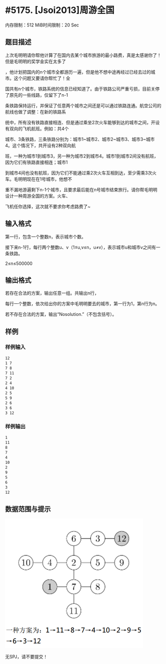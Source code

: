 # #5175. [Jsoi2013]周游全国

内存限制：512 MiB时间限制：20 Sec

## 题目描述

上次毛明明请你帮他计算了在国内去某个城市旅游的最小路费，真是太感谢你了！但是毛明明的奖学金实在太多了

，他计划把国内的n个城市全都游历一遍，但是他不想中途再经过已经去过的城市。这个问题又要请你帮忙了！全

国共有n个城市，铁路系统的信息已经知道了。由于铁路公司严重亏损，目前关停了原先的一些线路，仅留下了n-1

条铁路保持运行，并保证了任意两个城市之间还是可以通过铁路连通。航空公司的航线也做了调整：在新的铁路系

统中，所有没有铁路直接相连、但是通过乘坐2次火车能够到达的城市之间，开设有双向的飞机航班。例如：共4个

城市、3条铁路，三条铁路分别为：城市1~城市2、城市2~城市3、城市3~城市4。这个情况下，共开设有2种双向航

班，一种为城市1到城市3，另一种为城市2到城市4。城市1到城市2间没有航班，因为它们有铁路直接相连；城市1

到城市4间也没有航班，因为它们不能通过乘2次火车互相到达，至少需乘3次火车。毛明明现在在1号城市，他想不

重不漏地游遍剩下n-1个城市，且要求最后能在n号城市结束旅行。请你帮毛明明设计一种周游全国的方案。火车、

飞机任你选择，这次就不要求你考虑路费了~

## 输入格式

第一行，包含一个整数n，表示城市个数。

接下来n-1行，每行两个整数u、v（1&le;u,v&le;n，u&ne;v），表示城市u和城市v之间有一条铁路。

2&le;n&le;500000

## 输出格式

若存在合法的方案，输出任意一组。共输出n行，

每行一个整数，依次给出你的方案中毛明明要去的城市，第一行为1，第n行为n。

若不存在合法的方案，输出&ldquo;Nosolution.&rdquo;（不包含括号）。

## 样例

### 样例输入

    
    12
    1 7
    7 8
    7 11
    7 2
    2 4
    4 10
    2 5
    5 9
    2 6
    3 6
    3 12
    

### 样例输出

    
    1
    11
    8 
    7 
    4
    10
    2 
    9 
    5 
    6 
    3
    12
    

## 数据范围与提示

![](upload/201802/11(1).png)

无SPJ，请不要提交！
